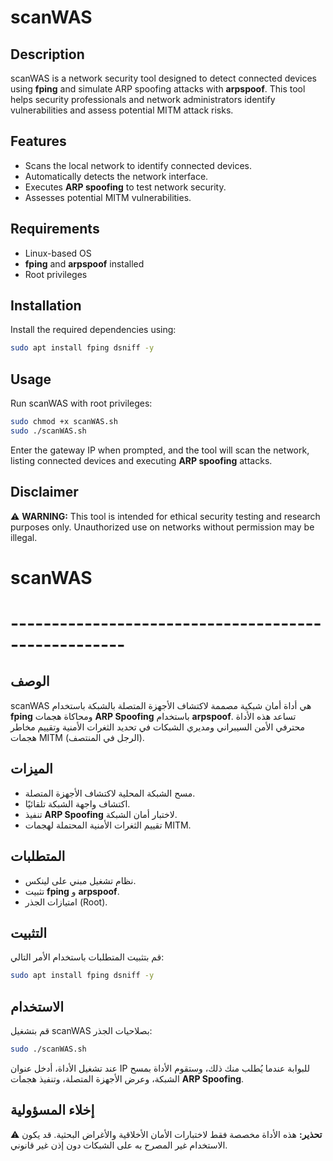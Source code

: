 # scanWAS

## Description
scanWAS is a network security tool designed to detect connected devices using **fping** and simulate ARP spoofing attacks with **arpspoof**. This tool helps security professionals and network administrators identify vulnerabilities and assess potential MITM attack risks.

## Features
- Scans the local network to identify connected devices.
- Automatically detects the network interface.
- Executes **ARP spoofing** to test network security.
- Assesses potential MITM vulnerabilities.

## Requirements
- Linux-based OS
- **fping** and **arpspoof** installed
- Root privileges

## Installation
Install the required dependencies using:
```bash
sudo apt install fping dsniff -y
```

## Usage
Run scanWAS with root privileges:
```bash
sudo chmod +x scanWAS.sh
sudo ./scanWAS.sh
```
Enter the gateway IP when prompted, and the tool will scan the network, listing connected devices and executing **ARP spoofing** attacks.

## Disclaimer
⚠ **WARNING:** This tool is intended for ethical security testing and research purposes only. Unauthorized use on networks without permission may be illegal.

# scanWAS

# ----------------------------------------------------

## الوصف
scanWAS هي أداة أمان شبكية مصممة لاكتشاف الأجهزة المتصلة بالشبكة باستخدام **fping** ومحاكاة هجمات **ARP Spoofing** باستخدام **arpspoof**. تساعد هذه الأداة محترفي الأمن السيبراني ومديري الشبكات في تحديد الثغرات الأمنية وتقييم مخاطر هجمات MITM (الرجل في المنتصف).

## الميزات
- مسح الشبكة المحلية لاكتشاف الأجهزة المتصلة.
- اكتشاف واجهة الشبكة تلقائيًا.
- تنفيذ **ARP Spoofing** لاختبار أمان الشبكة.
- تقييم الثغرات الأمنية المحتملة لهجمات MITM.

## المتطلبات
- نظام تشغيل مبني على لينكس.
- تثبيت **fping** و **arpspoof**.
- امتيازات الجذر (Root).

## التثبيت
قم بتثبيت المتطلبات باستخدام الأمر التالي:
```bash
sudo apt install fping dsniff -y
```

## الاستخدام
قم بتشغيل scanWAS بصلاحيات الجذر:
```bash
sudo ./scanWAS.sh
```
عند تشغيل الأداة، أدخل عنوان IP للبوابة عندما يُطلب منك ذلك، وستقوم الأداة بمسح الشبكة، وعرض الأجهزة المتصلة، وتنفيذ هجمات **ARP Spoofing**.

## إخلاء المسؤولية
⚠ **تحذير:** هذه الأداة مخصصة فقط لاختبارات الأمان الأخلاقية والأغراض البحثية. قد يكون الاستخدام غير المصرح به على الشبكات دون إذن غير قانوني.

